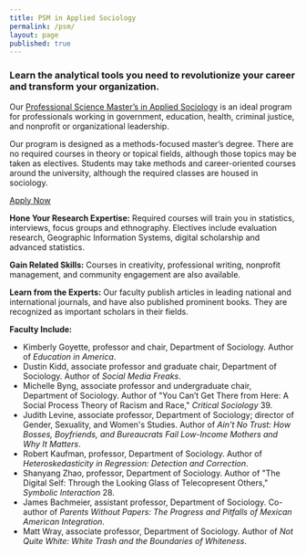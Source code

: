 ```yaml
---
title: PSM in Applied Sociology
permalink: /psm/
layout: page
published: true
---
```

### Learn the analytical tools you need to revolutionize your career and transform your organization.

Our [Professional Science Master’s in Applied Sociology](http://bulletin.temple.edu/graduate/scd/cla/applied-sociology-psm/) is an ideal program for professionals working in government, education, health, criminal justice, and nonprofit or organizational leadership.

Our program is designed as a methods-focused master’s degree. There are no required courses in theory or topical fields, although those topics may be taken as electives. Students may take methods and career-oriented courses around the university, although the required classes are housed in sociology.

[Apply Now](https://prd-wlssb.temple.edu/prod8/bwskalog.P_DispLoginNon)

**Hone Your Research Expertise:**
Required courses will train you in statistics, interviews, focus groups and ethnography. Electives include evaluation research, Geographic Information Systems, digital scholarship and advanced statistics.

**Gain Related Skills:**
Courses in creativity, professional writing, nonprofit management, and community engagement are also available. 

**Learn from the Experts:**
Our faculty publish articles in leading national and international journals, and have also published prominent books. They are recognized as important scholars in their fields. 

**Faculty Include:**
- Kimberly Goyette, professor and chair, Department of Sociology. Author of _Education in America_.
- Dustin Kidd, associate professor and graduate chair, Department of Sociology. Author of _Social Media Freaks_.
- Michelle Byng, associate professor and undergraduate chair, Department of Sociology. Author of "You Can’t Get There from Here: A Social Process Theory of Racism and Race," _Critical Sociology_ 39.
- Judith Levine, associate professor, Department of Sociology; director of Gender, Sexuality, and Women's Studies. Author of _Ain't No Trust: How Bosses, Boyfriends, and Bureaucrats Fail Low-Income Mothers and Why It Matters_.
- Robert Kaufman, professor, Department of Sociology. Author of _Heteroskedasticity in Regression: Detection and Correction_.
- Shanyang Zhao, professor, Department of Sociology. Author of "The Digital Self: Through the Looking Glass of Telecopresent Others," _Symbolic Interaction_ 28.
- James Bachmeier, assistant professor, Department of Sociology. Co-author of _Parents Without Papers: The Progress and Pitfalls of Mexican American Integration_.
- Matt Wray, associate professor, Department of Sociology. Author of _Not Quite White: White Trash and the Boundaries of Whiteness_.
